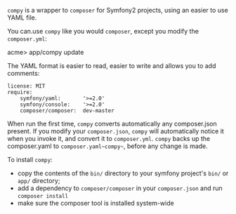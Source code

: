 `compy` is a wrapper to `composer` for Symfony2 projects, using an
easier to use YAML file.

You can.use `compy` like you would `composer`, except you modify the
`composer.yml`:

   acme> app/compy update

The YAML format is easier to read, easier to write
and allows you to add comments:

    license: MIT
    require:
        symfony/yaml:       '>=2.0'
        symfony/console:    '>=2.0'
        composer/composer:  dev-master

When run the first time, `compy` converts automatically any composer.json present.
If you modify your `composer.json`, `compy` will automatically notice
it when you invoke it, and convert it to `composer.yml`. 
`compy` backs up the composer.yaml to `composer.yaml~compy~`, before
any change is made. 

To install `compy`:
* copy the contents of the `bin/` directory to your symfony project's `bin/` or `app/` directory;
* add a dependency to `composer/composer` in your `composer.json` and run `composer install`
* make sure the composer tool is installed system-wide